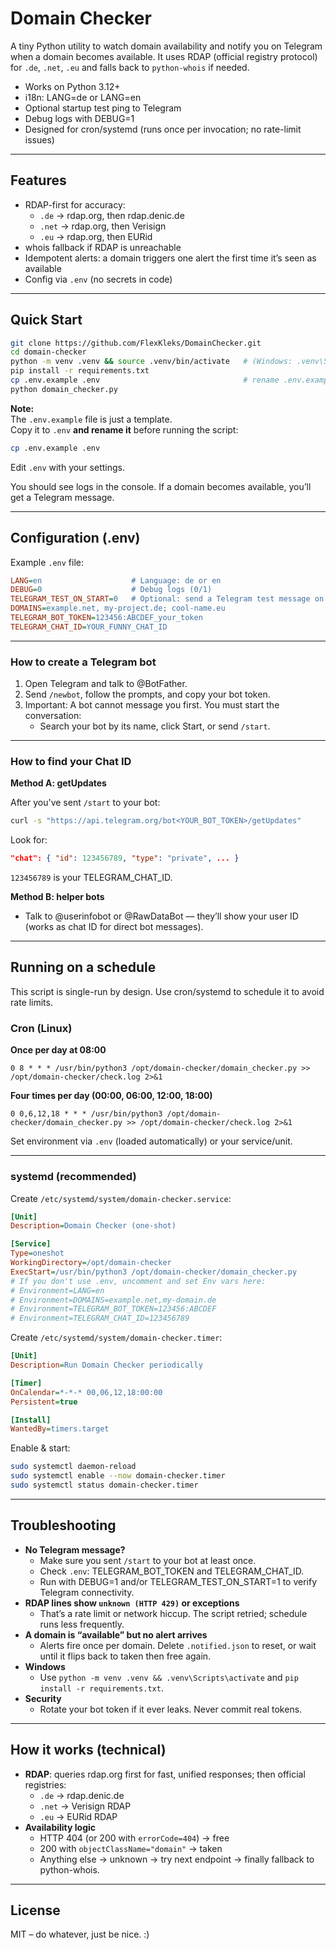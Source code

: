 # Domain Checker

A tiny Python utility to watch domain availability and notify you on Telegram when a domain becomes available.
It uses RDAP (official registry protocol) for `.de`, `.net`, `.eu` and falls back to `python-whois` if needed.

- Works on Python 3.12+
- i18n: LANG=de or LANG=en
- Optional startup test ping to Telegram
- Debug logs with DEBUG=1
- Designed for cron/systemd (runs once per invocation; no rate-limit issues)

---

## Features

- RDAP-first for accuracy:
  - `.de` → rdap.org, then rdap.denic.de
  - `.net` → rdap.org, then Verisign
  - `.eu` → rdap.org, then EURid
- whois fallback if RDAP is unreachable
- Idempotent alerts: a domain triggers one alert the first time it’s seen as available
- Config via `.env` (no secrets in code)

---

## Quick Start

```bash
git clone https://github.com/FlexKleks/DomainChecker.git
cd domain-checker
python -m venv .venv && source .venv/bin/activate   # (Windows: .venv\Scripts\activate)
pip install -r requirements.txt
cp .env.example .env                                # rename .env.example to .env
python domain_checker.py
```

**Note:**  
The `.env.example` file is just a template.  
Copy it to `.env` **and rename it** before running the script:
```bash
cp .env.example .env
```
Edit `.env` with your settings.

You should see logs in the console. If a domain becomes available, you’ll get a Telegram message.

---

## Configuration (.env)

Example `.env` file:

```ini
LANG=en                    # Language: de or en
DEBUG=0                    # Debug logs (0/1)
TELEGRAM_TEST_ON_START=0   # Optional: send a Telegram test message on startup (0/1)
DOMAINS=example.net, my-project.de; cool-name.eu
TELEGRAM_BOT_TOKEN=123456:ABCDEF_your_token
TELEGRAM_CHAT_ID=YOUR_FUNNY_CHAT_ID
```

---

### How to create a Telegram bot

1. Open Telegram and talk to @BotFather.
2. Send `/newbot`, follow the prompts, and copy your bot token.
3. Important: A bot cannot message you first. You must start the conversation:
   - Search your bot by its name, click Start, or send `/start`.

---

### How to find your Chat ID

**Method A: getUpdates**

After you've sent `/start` to your bot:
```bash
curl -s "https://api.telegram.org/bot<YOUR_BOT_TOKEN>/getUpdates"
```

Look for:
```json
"chat": { "id": 123456789, "type": "private", ... }
```
`123456789` is your TELEGRAM_CHAT_ID.

**Method B: helper bots**
- Talk to @userinfobot or @RawDataBot — they’ll show your user ID (works as chat ID for direct bot messages).

---

## Running on a schedule

This script is single-run by design. Use cron/systemd to schedule it to avoid rate limits.

### Cron (Linux)

**Once per day at 08:00**
```cron
0 8 * * * /usr/bin/python3 /opt/domain-checker/domain_checker.py >> /opt/domain-checker/check.log 2>&1
```

**Four times per day (00:00, 06:00, 12:00, 18:00)**
```cron
0 0,6,12,18 * * * /usr/bin/python3 /opt/domain-checker/domain_checker.py >> /opt/domain-checker/check.log 2>&1
```

Set environment via `.env` (loaded automatically) or your service/unit.

---

### systemd (recommended)

Create `/etc/systemd/system/domain-checker.service`:
```ini
[Unit]
Description=Domain Checker (one-shot)

[Service]
Type=oneshot
WorkingDirectory=/opt/domain-checker
ExecStart=/usr/bin/python3 /opt/domain-checker/domain_checker.py
# If you don't use .env, uncomment and set Env vars here:
# Environment=LANG=en
# Environment=DOMAINS=example.net,my-domain.de
# Environment=TELEGRAM_BOT_TOKEN=123456:ABCDEF
# Environment=TELEGRAM_CHAT_ID=123456789
```

Create `/etc/systemd/system/domain-checker.timer`:
```ini
[Unit]
Description=Run Domain Checker periodically

[Timer]
OnCalendar=*-*-* 00,06,12,18:00:00
Persistent=true

[Install]
WantedBy=timers.target
```

Enable & start:
```bash
sudo systemctl daemon-reload
sudo systemctl enable --now domain-checker.timer
sudo systemctl status domain-checker.timer
```

---

## Troubleshooting

- **No Telegram message?**
  - Make sure you sent `/start` to your bot at least once.
  - Check `.env`: TELEGRAM_BOT_TOKEN and TELEGRAM_CHAT_ID.
  - Run with DEBUG=1 and/or TELEGRAM_TEST_ON_START=1 to verify Telegram connectivity.
- **RDAP lines show `unknown (HTTP 429)` or exceptions**
  - That’s a rate limit or network hiccup. The script retried; schedule runs less frequently.
- **A domain is “available” but no alert arrives**
  - Alerts fire once per domain. Delete `.notified.json` to reset, or wait until it flips back to taken then free again.
- **Windows**
  - Use `python -m venv .venv && .venv\Scripts\activate` and `pip install -r requirements.txt`.
- **Security**
  - Rotate your bot token if it ever leaks. Never commit real tokens.

---

## How it works (technical)

- **RDAP**: queries rdap.org first for fast, unified responses; then official registries:
  - `.de` → rdap.denic.de
  - `.net` → Verisign RDAP
  - `.eu` → EURid RDAP
- **Availability logic**
  - HTTP 404 (or 200 with `errorCode=404`) → free
  - 200 with `objectClassName="domain"` → taken
  - Anything else → unknown → try next endpoint → finally fallback to python-whois.

---

## License

MIT – do whatever, just be nice. :)
